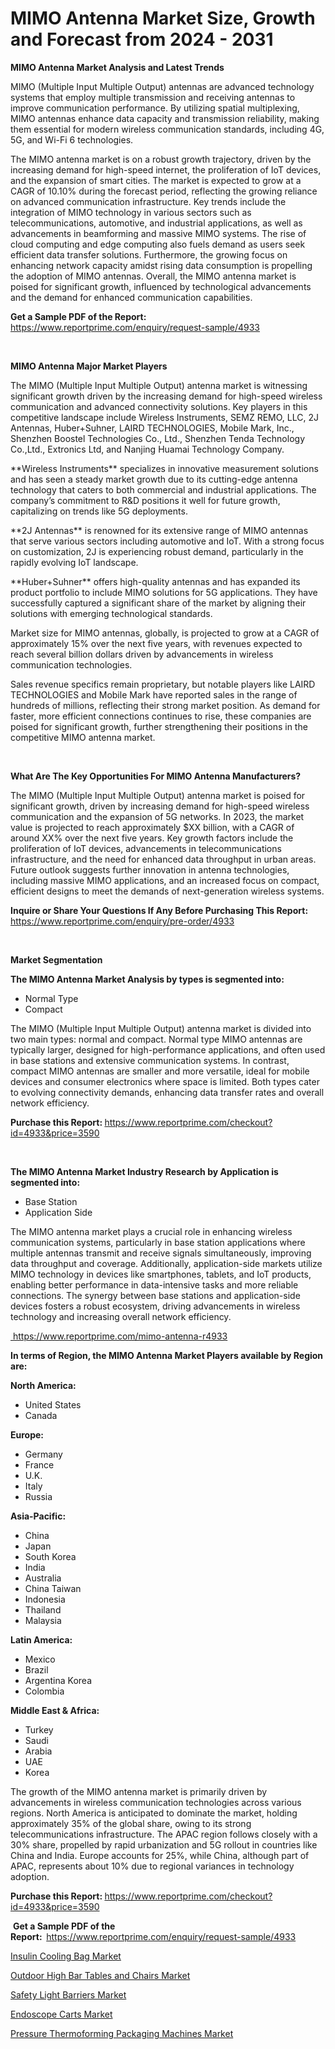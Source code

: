 <p><h1>MIMO Antenna Market Size, Growth and Forecast from 2024 - 2031</h1></p><p><strong>MIMO Antenna Market Analysis and Latest Trends</strong></p>
<p><p>MIMO (Multiple Input Multiple Output) antennas are advanced technology systems that employ multiple transmission and receiving antennas to improve communication performance. By utilizing spatial multiplexing, MIMO antennas enhance data capacity and transmission reliability, making them essential for modern wireless communication standards, including 4G, 5G, and Wi-Fi 6 technologies.</p><p>The MIMO antenna market is on a robust growth trajectory, driven by the increasing demand for high-speed internet, the proliferation of IoT devices, and the expansion of smart cities. The market is expected to grow at a CAGR of 10.10% during the forecast period, reflecting the growing reliance on advanced communication infrastructure. Key trends include the integration of MIMO technology in various sectors such as telecommunications, automotive, and industrial applications, as well as advancements in beamforming and massive MIMO systems. The rise of cloud computing and edge computing also fuels demand as users seek efficient data transfer solutions. Furthermore, the growing focus on enhancing network capacity amidst rising data consumption is propelling the adoption of MIMO antennas. Overall, the MIMO antenna market is poised for significant growth, influenced by technological advancements and the demand for enhanced communication capabilities.</p></p>
<p><strong>Get a Sample PDF of the Report:&nbsp;</strong> <a href="https://www.reportprime.com/enquiry/request-sample/4933">https://www.reportprime.com/enquiry/request-sample/4933</a></p>
<p>&nbsp;</p>
<p><strong>MIMO Antenna Major Market Players</strong></p>
<p><p>The MIMO (Multiple Input Multiple Output) antenna market is witnessing significant growth driven by the increasing demand for high-speed wireless communication and advanced connectivity solutions. Key players in this competitive landscape include Wireless Instruments, SEMZ REMO, LLC, 2J Antennas, Huber+Suhner, LAIRD TECHNOLOGIES, Mobile Mark, Inc., Shenzhen Boostel Technologies Co., Ltd., Shenzhen Tenda Technology Co.,Ltd., Extronics Ltd, and Nanjing Huamai Technology Company.</p><p>**Wireless Instruments** specializes in innovative measurement solutions and has seen a steady market growth due to its cutting-edge antenna technology that caters to both commercial and industrial applications. The company’s commitment to R&D positions it well for future growth, capitalizing on trends like 5G deployments.</p><p>**2J Antennas** is renowned for its extensive range of MIMO antennas that serve various sectors including automotive and IoT. With a strong focus on customization, 2J is experiencing robust demand, particularly in the rapidly evolving IoT landscape.</p><p>**Huber+Suhner** offers high-quality antennas and has expanded its product portfolio to include MIMO solutions for 5G applications. They have successfully captured a significant share of the market by aligning their solutions with emerging technological standards.</p><p>Market size for MIMO antennas, globally, is projected to grow at a CAGR of approximately 15% over the next five years, with revenues expected to reach several billion dollars driven by advancements in wireless communication technologies.</p><p>Sales revenue specifics remain proprietary, but notable players like LAIRD TECHNOLOGIES and Mobile Mark have reported sales in the range of hundreds of millions, reflecting their strong market position. As demand for faster, more efficient connections continues to rise, these companies are poised for significant growth, further strengthening their positions in the competitive MIMO antenna market.</p></p>
<p>&nbsp;</p>
<p><strong>What Are The Key Opportunities For MIMO Antenna Manufacturers?</strong></p>
<p><p>The MIMO (Multiple Input Multiple Output) antenna market is poised for significant growth, driven by increasing demand for high-speed wireless communication and the expansion of 5G networks. In 2023, the market value is projected to reach approximately $XX billion, with a CAGR of around XX% over the next five years. Key growth factors include the proliferation of IoT devices, advancements in telecommunications infrastructure, and the need for enhanced data throughput in urban areas. Future outlook suggests further innovation in antenna technologies, including massive MIMO applications, and an increased focus on compact, efficient designs to meet the demands of next-generation wireless systems.</p></p>
<p><strong>Inquire or Share Your Questions If Any Before Purchasing This Report:</strong> <a href="https://www.reportprime.com/enquiry/pre-order/4933">https://www.reportprime.com/enquiry/pre-order/4933</a></p>
<p>&nbsp;</p>
<p><strong>Market Segmentation</strong></p>
<p><strong>The MIMO Antenna Market Analysis by types is segmented into:</strong></p>
<p><ul><li>Normal Type</li><li>Compact</li></ul></p>
<p><p>The MIMO (Multiple Input Multiple Output) antenna market is divided into two main types: normal and compact. Normal type MIMO antennas are typically larger, designed for high-performance applications, and often used in base stations and extensive communication systems. In contrast, compact MIMO antennas are smaller and more versatile, ideal for mobile devices and consumer electronics where space is limited. Both types cater to evolving connectivity demands, enhancing data transfer rates and overall network efficiency.</p></p>
<p><strong>Purchase this Report:&nbsp;</strong><a href="https://www.reportprime.com/checkout?id=4933&price=3590">https://www.reportprime.com/checkout?id=4933&price=3590</a></p>
<p>&nbsp;</p>
<p><strong>The MIMO Antenna Market Industry Research by Application is segmented into:</strong></p>
<p><ul><li>Base Station</li><li>Application Side</li></ul></p>
<p><p>The MIMO antenna market plays a crucial role in enhancing wireless communication systems, particularly in base station applications where multiple antennas transmit and receive signals simultaneously, improving data throughput and coverage. Additionally, application-side markets utilize MIMO technology in devices like smartphones, tablets, and IoT products, enabling better performance in data-intensive tasks and more reliable connections. The synergy between base stations and application-side devices fosters a robust ecosystem, driving advancements in wireless technology and increasing overall network efficiency.</p></p>
<p><a href="https://www.reportprime.com/mimo-antenna-r4933">&nbsp;https://www.reportprime.com/mimo-antenna-r4933</a></p>
<p><strong>In terms of Region, the MIMO Antenna Market Players available by Region are:</strong></p>
<p>
    <p> <strong> North America: </strong>
        <ul>
            <li>United States</li>
            <li>Canada</li>
        </ul>
        </p> 
    <p> <strong> Europe: </strong>
        <ul>
            <li>Germany</li>
            <li>France</li>
            <li>U.K.</li>
            <li>Italy</li>
            <li>Russia</li>
        </ul>
        </p> 
    <p> <strong> Asia-Pacific: </strong>
        <ul>
            <li>China</li>
            <li>Japan</li>
            <li>South Korea</li>
            <li>India</li>
            <li>Australia</li>
            <li>China Taiwan</li>
            <li>Indonesia</li>
            <li>Thailand</li>
            <li>Malaysia</li>
        </ul>
        </p> 
    <p> <strong> Latin America: </strong>
        <ul>
            <li>Mexico</li>
            <li>Brazil</li>
            <li>Argentina Korea</li>
            <li>Colombia</li>
        </ul>
        </p> 
    <p> <strong> Middle East & Africa: </strong>
        <ul>
            <li>Turkey</li>
            <li>Saudi</li>
            <li>Arabia</li>
            <li>UAE</li>
            <li>Korea</li>
        </ul>
    </p>
    </p>
<p><p>The growth of the MIMO antenna market is primarily driven by advancements in wireless communication technologies across various regions. North America is anticipated to dominate the market, holding approximately 35% of the global share, owing to its strong telecommunications infrastructure. The APAC region follows closely with a 30% share, propelled by rapid urbanization and 5G rollout in countries like China and India. Europe accounts for 25%, while China, although part of APAC, represents about 10% due to regional variances in technology adoption.</p></p>
<p><strong>Purchase this Report: </strong><a href="https://www.reportprime.com/checkout?id=4933&price=3590">https://www.reportprime.com/checkout?id=4933&price=3590</a></p>
<p>&nbsp;<strong>Get a Sample PDF of the Report:&nbsp;&nbsp;</strong><a href="https://www.reportprime.com/enquiry/request-sample/4933">https://www.reportprime.com/enquiry/request-sample/4933</a></p>
<p><strong></strong></p>
<p><p><a href="https://www.linkedin.com/pulse/insulin-cooling-bag-market-forecasts-trends-impact-analysis-ygtve?trackingId=1AsGWC2ES9mRR8Hno6VfGg%3D%3D">Insulin Cooling Bag Market</a></p><p><a href="https://issuu.com/reportprime-2/docs/outdoor-high-bar-tables-and-chairs-_2f84184d87d37d">Outdoor High Bar Tables and Chairs Market</a></p><p><a href="https://www.linkedin.com/pulse/global-safety-light-barriers-market-product-type-application-a2zlc?trackingId=YrlD2sLqQmWvqTS%2BSDzGDQ%3D%3D">Safety Light Barriers Market</a></p><p><a href="https://www.linkedin.com/pulse/endoscope-carts-market-size-share-competitive-landscape-trend-itcue?trackingId=5HquMTpxQEO3IjR49T53%2BQ%3D%3D">Endoscope Carts Market</a></p><p><a href="https://issuu.com/reportprime-2/docs/pressure-thermoforming-packaging-ma_8a66597cde7cc1">Pressure Thermoforming Packaging Machines Market</a></p></p>